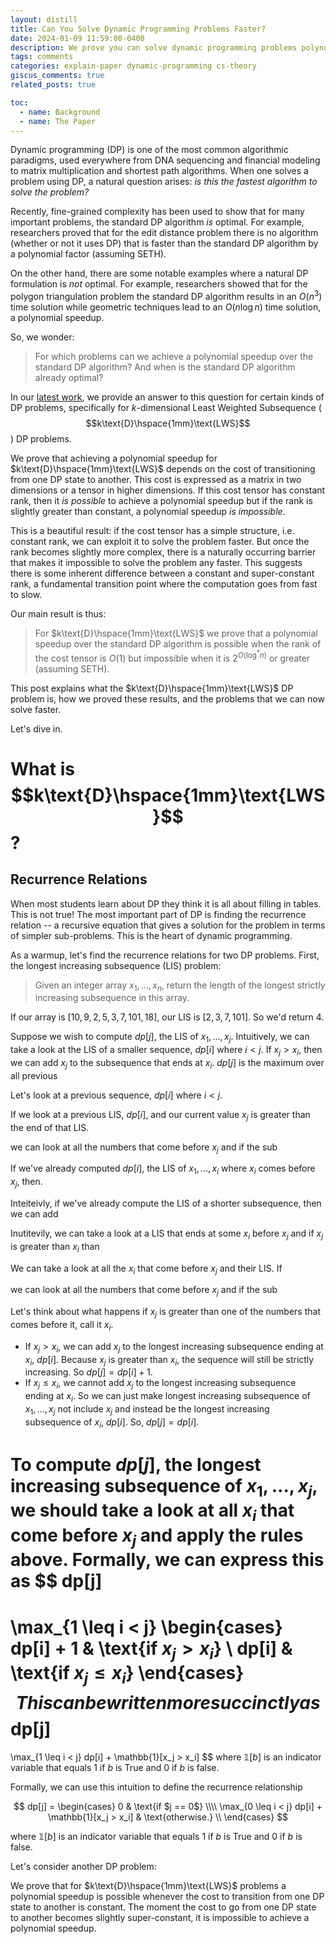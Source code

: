 ```yaml
---
layout: distill
title: Can You Solve Dynamic Programming Problems Faster?
date: 2024-01-09 11:59:00-0400
description: We prove you can solve dynamic programming problems polynomially faster if you have a simple function for the cost of transitioning from one DP state to another.
tags: comments
categories: explain-paper dynamic-programming cs-theory
giscus_comments: true
related_posts: true

toc:
  - name: Background
  - name: The Paper
---
```


Dynamic programming (DP) is one of the most common algorithmic paradigms, used everywhere from DNA sequencing and financial modeling to matrix multiplication and shortest path algorithms. When one solves a problem using DP, a natural question arises: *is this the fastest algorithm to solve the problem?*

Recently, fine-grained complexity has been used to show that for many important problems, the standard DP algorithm *is* optimal. For example, researchers proved that for the edit distance problem there is no algorithm (whether or not it uses DP) that is faster than the standard DP algorithm by a polynomial factor (assuming $\text{SETH}$).

On the other hand, there are some notable examples where a natural DP formulation is *not* optimal. For example, researchers showed that for the polygon triangulation problem the standard DP algorithm results in an $O(n^3)$ time solution while geometric techniques lead to an $O(n \log n)$ time solution, a polynomial speedup.

So, we wonder:
> For which problems can we achieve a polynomial speedup over the standard DP algorithm? And when is the standard DP algorithm already optimal?

In our [latest work](https://arxiv.org/abs/2309.04683), we provide an answer to this question for certain kinds of DP problems, specifically for $k$-dimensional Least Weighted Subsequence ($$k\text{D}\hspace{1mm}\text{LWS}$$) DP problems.

We prove that achieving a polynomial speedup for $k\text{D}\hspace{1mm}\text{LWS}$ depends on the cost of transitioning from one DP state to another. This cost is expressed as a matrix in two dimensions or a tensor in higher dimensions. If this cost tensor has constant rank, then it *is possible* to achieve a polynomial speedup but if the rank is slightly greater than constant, a polynomial speedup *is impossible*.

This is a beautiful result: if the cost tensor has a simple structure, i.e. constant rank, we can exploit it to solve the problem faster. But once the rank becomes slightly more complex, there is a naturally occurring barrier that makes it impossible to solve the problem any faster. This suggests there is some inherent difference between a constant and super-constant rank, a fundamental transition point where the computation goes from fast to slow.

Our main result is thus:
> For $k\text{D}\hspace{1mm}\text{LWS}$ we prove that a polynomial speedup over the standard DP algorithm is possible when the rank of the cost tensor is $O(1)$ but impossible when it is $2^{O(\log^* n)}$ or greater (assuming $\text{SETH}$).

This post explains what the $k\text{D}\hspace{1mm}\text{LWS}$ DP problem is, how we proved these results, and the problems that we can now solve faster.

Let's dive in.

# What is $$k\text{D}\hspace{1mm}\text{LWS}$$?

## Recurrence Relations

When most students learn about DP they think it is all about filling in tables. This is not true! The most important part of DP is finding the recurrence relation -- a recursive equation that gives a solution for the problem in terms of simpler sub-problems. This is the heart of dynamic programming.

As a warmup, let's find the recurrence relations for two DP problems. First, the longest increasing subsequence ($\text{LIS}$) problem:

> Given an integer array $x_1, \dots, x_n$,
> return the length of the longest strictly increasing subsequence in this array.

If our array is $[10,9,2,5,3,7,101,18]$, our $\text{LIS}$ is $[2,3,7,101]$. So we'd return $4$.

Suppose we wish to compute $dp[j]$, the $\text{LIS}$ of $x_1, \dots, x_j$. Intuitively, we can take a look at the LIS of a smaller sequence, $dp[i]$ where $i < j$. If $x_j > x_i$, then we can add $x_j$ to the subsequence that ends at $x_i$.
$dp[j]$ is the maximum over all previous

Let's look at a previous sequence, $dp[i]$ where $i < j$.

If we look at a previous LIS, $dp[i]$, and our current value $x_j$ is greater than the end of that LIS.





we can look at all the numbers that come before $x_j$ and if the sub


If we've already computed $dp[i]$, the LIS of $x_1, \dots, x_i$ where $x_i$ comes before $x_j$, then.

Inteiteivly, if we've already compute the LIS of a shorter subsequence, then we can add

Inutitevily, we can take a look at a LIS that ends at some $x_i$ before $x_j$ and if  $x_j$ is greater than $x_i$ than

We can take a look at all the $x_i$ that come before $x_j$ and their $\text{LIS}$. If


we can look at all the numbers that come before $x_j$ and if the sub

Let's think about what happens if $x_j$ is greater than one of the numbers that comes before it, call it $x_i$.

* If $x_j > x_i$, we can add $x_j$ to the longest increasing subsequence ending at $x_i$, $dp[i]$. Because $x_j$ is greater than $x_i$, the sequence will still be strictly increasing. So $dp[j] = dp[i] + 1$.
* If $x_j \leq x_i$, we cannot add $x_j$ to the longest increasing subsequence ending at $x_i$. So we can just make longest increasing subsequence of $x_1, \dots, x_j$ not include $x_j$ and instead be the longest increasing subsequence of $x_i$, $dp[i]$. So, $dp[j] = dp[i]$.

To compute $dp[j]$, the longest increasing subsequence of $x_1, \dots, x_j$, we should take a look at all $x_i$ that come before $x_j$ and apply the rules above. Formally, we can express this as
$$
  dp[j]
  =
  \max_{1 \leq i < j}
  \begin{cases}
    dp[i] + 1 & \text{if $x_j > x_i$}
    \\
    dp[i] & \text{if $x_j \leq x_i$}
  \end{cases}
$$
This can be written more succinctly as
$$
  dp[j]
  =
  \max_{1 \leq i < j}
  dp[i] + \mathbb{1}[x_j > x_i]
$$
where $\mathbb{1}[b]$ is an indicator variable that equals $1$ if $b$ is True and 0 if $b$ is false.


Formally, we can use this intuition to define the recurrence relationship

$$
dp[j]
    =
    \begin{cases}
        0 & \text{if $j == 0$} \\\\
        \max_{0 \leq i < j} dp[i] + \mathbb{1}[x_j > x_i] & \text{otherwise.} \\
    \end{cases}
$$

where $\mathbb{1}[b]$ is an indicator variable that equals $1$ if $b$ is True and 0 if $b$ is false.

Let's consider another DP problem:


We prove that for $k\text{D}\hspace{1mm}\text{LWS}$ problems a polynomial speedup is possible whenever the cost to transition from one DP state to another is constant. The moment the cost to go from one DP state to another becomes slightly super-constant, it is impossible to achieve a polynomial speedup.
